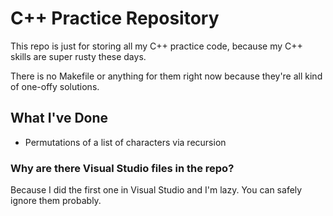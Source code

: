 # C++ Practice Repository

This repo is just for storing all my C++ practice code, because my C++ skills are super rusty these days.

There is no Makefile or anything for them right now because they're all kind of one-offy solutions.

## What I've Done

* Permutations of a list of characters via recursion

### Why are there Visual Studio files in the repo?

Because I did the first one in Visual Studio and I'm lazy. You can safely ignore them probably.